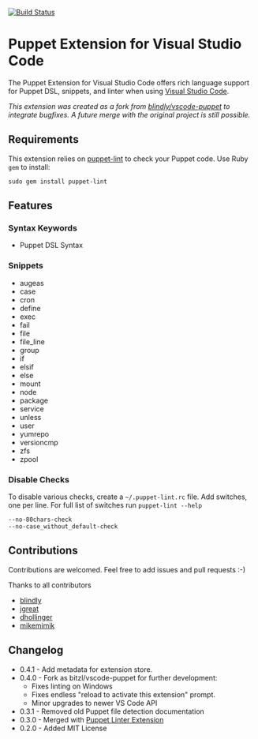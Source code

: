 [![Build Status](https://travis-ci.org/bitzl/vscode-puppet.svg?branch=master)](https://travis-ci.org/bitzl/vscode-puppet)

# Puppet Extension for Visual Studio Code

The Puppet Extension for Visual Studio Code offers rich language support for Puppet DSL, snippets, and linter when using [Visual Studio Code](http://code.visualstudio.com).

*This extension was created as a fork from [blindly/vscode-puppet](https://github.com/blindly/vscode-puppet) to integrate bugfixes. A future merge with the original project is still possible.*

## Requirements
This extension relies on [puppet-lint](http://puppet-lint.com/) to check your Puppet code. Use Ruby `gem` to install:

```
sudo gem install puppet-lint
```

## Features

### Syntax Keywords
- Puppet DSL Syntax

### Snippets
- augeas
- case
- cron
- define
- exec
- fail
- file
- file_line
- group
- if
- elsif
- else
- mount
- node
- package
- service
- unless
- user
- yumrepo
- versioncmp
- zfs
- zpool

### Disable Checks
To disable various checks, create a `~/.puppet-lint.rc` file. Add switches, one per line. For full list of switches run `puppet-lint --help`

```
--no-80chars-check
--no-case_without_default-check
```

## Contributions

Contributions are welcomed. Feel free to add issues and pull requests :-)

Thanks to all contributors
- [blindly](https://github.com/blindly)
- [jgreat](https://github.com/jgreat)
- [dhollinger](https://github.com/dhollinger)
- [mikemimik](https://github.com/mikemimik)

## Changelog
- 0.4.1 - Add metadata for extension store.
- 0.4.0 - Fork as bitzl/vscode-puppet for further development:
  - Fixes linting on Windows
  - Fixes endless "reload to activate this extension" prompt.
  - Minor upgrades to newer VS Code API
- 0.3.1 - Removed old Puppet file detection documentation
- 0.3.0 - Merged with [Puppet Linter Extension](https://github.com/jgreat/vscode-puppetlinter)
- 0.2.0 - Added MIT License

